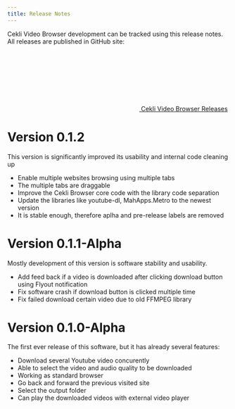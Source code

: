 ```yaml
---
title: Release Notes
---
```


Cekli Video Browser development can be tracked using this release notes.<br/>
All releases are published in GitHub site:<br/>
[<svg class="svg-icon"><use xlink:href="/VideoBrowser/assets/minima-social-icons.svg#github"></use></svg> Cekli Video Browser Releases](https://github.com/yoyokits/VideoBrowser/releases)

# Version 0.1.2
This version is significantly improved its usability and internal code cleaning up
* Enable multiple websites browsing using multiple tabs
* The multiple tabs are draggable
* Improve the Cekli Browser core code with the library code separation
* Update the libraries like youtube-dl, MahApps.Metro to the newest version
* It is stable enough, therefore aplha and pre-release labels are removed  

# Version 0.1.1-Alpha
Mostly development of this version is software stability and usability.
* Add feed back if a video is downloaded after clicking download button using Flyout notification
* Fix software crash if download button is clicked multiple time
* Fix failed download certain video due to old FFMPEG library

# Version 0.1.0-Alpha
The first ever release of this software, but it has already several features:
* Download several Youtube  video concurently
* Able to select the video and audio quality to be downloaded
* Working as standard browser
* Go back and forward the previous visited site
* Select the output folder
* Can play the downloaded videos with external video player
